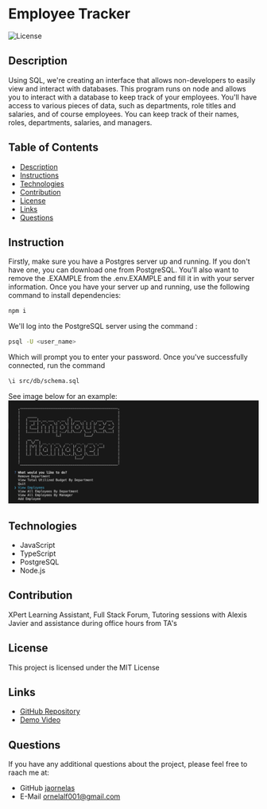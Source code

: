 # Employee Tracker
![License](https://img.shields.io/badge/License-MIT-blue.svg)

## Description 
Using SQL, we're creating an interface that allows non-developers to easily view and interact with databases. This program runs on node and allows you to interact with a database to keep track of your employees. You'll have access to various pieces of data, such as departments, role titles and salaries, and of course employees. You can keep track of their names, roles, departments, salaries, and managers.


## Table of Contents 
* [Description](#description)
* [Instructions](#instructions)
* [Technologies](#technologies)
* [Contribution](#contribution)
* [License](#license)
* [Links](#links)
* [Questions](#questions)

## Instruction
Firstly, make sure you have a Postgres server up and running. If you don't have one, you can download one from PostgreSQL. You'll also want to remove the .EXAMPLE from the .env.EXAMPLE and fill it in with your server information. Once you have your server up and running, use the following command to install dependencies: 

```bash
npm i 
```

We'll log into the PostgreSQL server using the command :

```bash
psql -U <user_name>
```
Which will prompt you to enter your password. Once you've successfully connected, run the command

```bash
\i src/db/schema.sql
```


See image below for an example: <br>
<img src="./src/img/demonstration.png" alt="demonstration image" width="800"/> <br>

## Technologies
* JavaScript
* TypeScript
* PostgreSQL
* Node.js

## Contribution
XPert Learning Assistant, Full Stack Forum, Tutoring sessions with Alexis Javier and assistance during office hours from TA's

## License
This project is licensed under the MIT License

## Links
* [GitHub Repository](https://github.com/jaornelas/SQLemployee-tracker)
* [Demo Video](https://drive.google.com/file/d/1NbH16kYne8e344qzuBRC71fpoX1Y298n/view)


## Questions 
If you have any additional questions about the project, please feel free to raach me at: 
- GitHub [jaornelas](https://github.com/jaornelas)
- E-Mail [ornelalf001@gmail.com](mailto:ornelalf001@gmail.com)